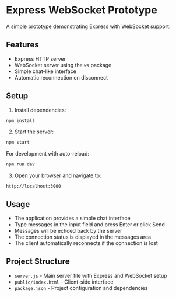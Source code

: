 # Express WebSocket Prototype

A simple prototype demonstrating Express with WebSocket support.

## Features

- Express HTTP server
- WebSocket server using the `ws` package
- Simple chat-like interface
- Automatic reconnection on disconnect

## Setup

1. Install dependencies:
```bash
npm install
```

2. Start the server:
```bash
npm start
```

For development with auto-reload:
```bash
npm run dev
```

3. Open your browser and navigate to:
```
http://localhost:3000
```

## Usage

- The application provides a simple chat interface
- Type messages in the input field and press Enter or click Send
- Messages will be echoed back by the server
- The connection status is displayed in the messages area
- The client automatically reconnects if the connection is lost

## Project Structure

- `server.js` - Main server file with Express and WebSocket setup
- `public/index.html` - Client-side interface
- `package.json` - Project configuration and dependencies 